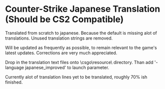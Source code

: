 # Counter-Strike Japanese Translation (Should be CS2 Compatible)
Translated from scratch to japanese. Because the default is missing alot of translations.
Unused translation strings are removed.

Will be updated as frequently as possible, to remain relevant to the game's latest updates. Corrections are very much appreciated.

Drop in the translation text files onto \csgo\resource\ directory. Than add '-language japanese_improved' to launch parameter.

Currently alot of translation lines yet to be translated, roughly 70% ish finished.
